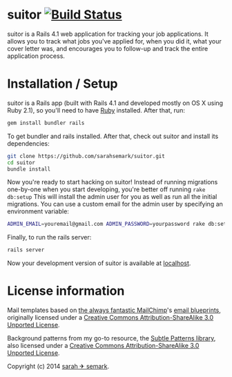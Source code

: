 # suitor [![Build Status](https://secure.travis-ci.org/sarahsemark/suitor.png?branch=master)](http://travis-ci.org/sarahsemark/suitor)

suitor is a Rails 4.1 web application for tracking your job applications. It
allows you to track what jobs you've applied for, when you did it, what your
cover letter was, and encourages you to follow-up and track the entire
application process.

# Installation / Setup

suitor is a Rails app (built with Rails 4.1 and developed mostly on OS X using
Ruby 2.1), so you'll need to have [Ruby][] installed. After that, run:

```bash
gem install bundler rails
```

To get bundler and rails installed. After that, check out suitor and install
its dependencies:

```bash
git clone https://github.com/sarahsemark/suitor.git
cd suitor
bundle install
```

Now you're ready to start hacking on suitor! Instead of running migrations
one-by-one when you start developing, you're better off running `rake db:setup`
This will install the admin user for you as well as run all the initial
migrations. You can use a custom email for the admin user by specifying an
environment variable:

```bash
ADMIN_EMAIL=youremail@gmail.com ADMIN_PASSWORD=yourpassword rake db:setup
```

Finally, to run the rails server:

```bash
rails server
```

Now your development version of suitor is available at [localhost][].

[localhost]: http://localhost:3000/
[Ruby]: http://www.ruby-lang.org/


# License information

Mail templates based on [the always fantastic MailChimp](http://www.mailchimp.com/)'s [email blueprints](https://github.com/mailchimp/Email-Blueprints), originally licensed under a [Creative Commons Attribution-ShareAlike 3.0 Unported License](http://creativecommons.org/licenses/by-sa/3.0/).

Background patterns from my go-to resource, the [Subtle Patterns library](http://subtlepatterns.com), also licensed under a [Creative Commons Attribution-ShareAlike 3.0 Unported License](http://creativecommons.org/licenses/by-sa/3.0/).

Copyright (c) 2014 [sarah ✈ semark](http://triggersandsparks.com).
